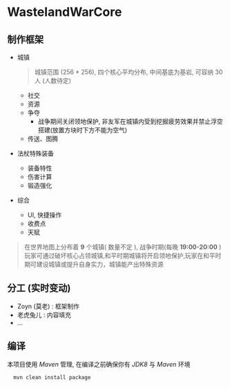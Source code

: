 # WastelandWarCore
## 制作框架
- 城镇
  > 城镇范围 (256 * 256), 四个核心平均分布, 中间基底为基岩, 可容纳 30 人 (人数待定)  
  
  - 社交
  - 资源
  - 争夺
    - 战争期间关闭领地保护, 非友军在城镇内受到挖掘疲劳效果并禁止浮空搭建(放置方块时下方不能为空气)
  - 传送、图腾
- 法杖特殊装备
  - 装备特性
  - 伤害计算
  - 锻造强化
- 综合
  - UI, 快捷操作
  - 收费点
  - 天赋  
  
> 在世界地图上分布着 **9** 个城镇( 数量不定 ), 战争时期(每晚 **19:00-20:00** ) 玩家可通过破坏核心占领城镇,和平时期城镇将开启领地保护,玩家在和平时期可建设城镇或提升自身实力，城镇能产出特殊资源

## 分工 (实时变动)
- Zoyn (莫老) : 框架制作
- 老虎兔儿 : 内容填充
- ...
## 编译
本项目使用 _Maven_ 管理, 在编译之前确保你有 _JDK8_ 与 _Maven_ 环境
```
  mvn clean install package
```